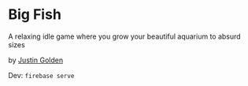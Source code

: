 # Big Fish

A relaxing idle game where you grow your beautiful aquarium to absurd sizes

by [Justin Golden](https://justingolden.me/)

Dev: `firebase serve`
